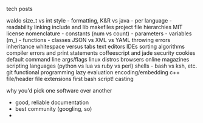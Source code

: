 tech posts

waldo
size_t vs int
style
	- formatting, K&R vs java
	- per language
	- readability
linking include and lib
makefiles
project file hierarchies
MIT license
nomenclature
	- constants (num vs count)
	- parameters
	- variables (m_)
 	- functions
	- classes
JSON vs XML vs YAML
throwing errors
inheritance
whitespace versus tabs
text editors
IDEs
sorting algorithms
compiler errors and print statements
coffeescript and jade
security
cookies
default command line args/flags
linux distros
browsers
online magazines
scripting languages (python vs lua vs ruby vs perl)
shells - bash vs ksh, etc.
git
functional programming
lazy evaluation
encoding/embedding
c++ file/header file extensions
first bash script!
casting

why you'd pick one software over another
- good, reliable documentation
- best community (googling, so)
- 